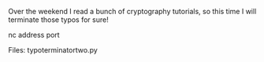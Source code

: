 Over the weekend I read a bunch of cryptography tutorials, so this time I will terminate those typos for sure!

nc address port

Files: typoterminatortwo.py
